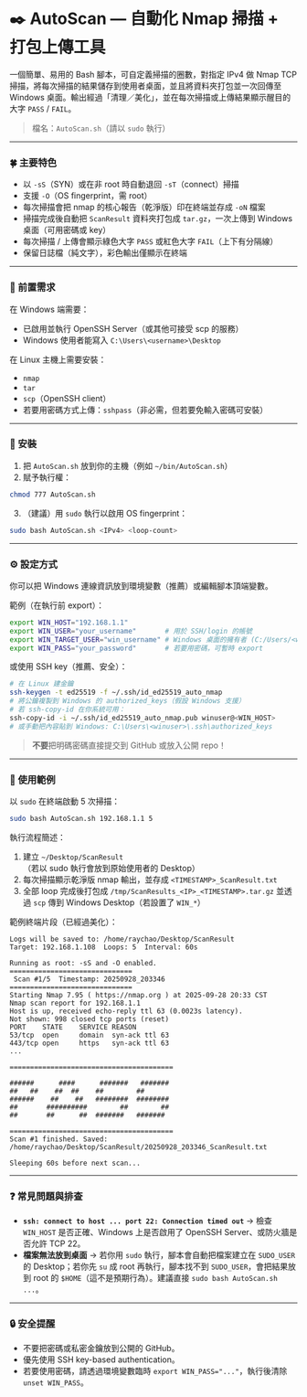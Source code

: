 # ✒️ AutoScan — 自動化 Nmap 掃描 + 打包上傳工具

一個簡單、易用的 Bash 腳本，可自定義掃描的圈數，對指定 IPv4 做 Nmap  TCP 掃描，將每次掃描的結果儲存到使用者桌面，並且將資料夾打包並一次回傳至 Windows 桌面。輸出經過「清理／美化」，並在每次掃描或上傳結果顯示醒目的大字 `PASS` / `FAIL`。

> 檔名：`AutoScan.sh`（請以 `sudo` 執行）

---

### 🍀 主要特色

* 以 `-sS`（SYN）或在非 root 時自動退回 `-sT`（connect）掃描
* 支援 `-O`（OS fingerprint，需 root）
* 每次掃描會把 nmap 的核心報告（乾淨版）印在終端並存成 `-oN` 檔案
* 掃描完成後自動把 `ScanResult` 資料夾打包成 `tar.gz`，一次上傳到 Windows 桌面（可用密碼或 key）
* 每次掃描 / 上傳會顯示綠色大字 `PASS` 或紅色大字 `FAIL`（上下有分隔線）
* 保留日誌檔（純文字），彩色輸出僅顯示在終端

---

### 🧩 前置需求

在 Windows 端需要：

* 已啟用並執行 OpenSSH Server（或其他可接受 scp 的服務）
* Windows 使用者能寫入 `C:\Users\<username>\Desktop`

在 Linux 主機上需要安裝：

* `nmap`
* `tar`
* `scp`（OpenSSH client）
* 若要用密碼方式上傳：`sshpass`（非必需，但若要免輸入密碼可安裝）

---

### 📂 安裝

1. 把 `AutoScan.sh` 放到你的主機（例如 `~/bin/AutoScan.sh`）
2. 賦予執行權：

```bash
chmod 777 AutoScan.sh
```

3. （建議）用 `sudo` 執行以啟用 OS fingerprint：

```bash
sudo bash AutoScan.sh <IPv4> <loop-count>
```

---

### ⚙️ 設定方式

你可以把 Windows 連線資訊放到環境變數（推薦）或編輯腳本頂端變數。

範例（在執行前 export）：

```bash
export WIN_HOST="192.168.1.1"
export WIN_USER="your_username"       # 用於 SSH/login 的帳號
export WIN_TARGET_USER="win_username" # Windows 桌面的擁有者 (C:/Users/<winuser>/Desktop)
export WIN_PASS="your_password"       # 若要用密碼，可暫時 export
```

或使用 SSH key（推薦、安全）：

```bash
# 在 Linux 建金鑰
ssh-keygen -t ed25519 -f ~/.ssh/id_ed25519_auto_nmap
# 將公鑰複製到 Windows 的 authorized_keys（假設 Windows 支援）
# 若 ssh-copy-id 在你系統可用：
ssh-copy-id -i ~/.ssh/id_ed25519_auto_nmap.pub winuser@<WIN_HOST>
# 或手動把內容貼到 Windows: C:\Users\<winuser>\.ssh\authorized_keys
```

> **不要**把明碼密碼直接提交到 GitHub 或放入公開 repo！

---

### 📄 使用範例

以 `sudo` 在終端啟動 5 次掃描：

```bash
sudo bash AutoScan.sh 192.168.1.1 5
```

執行流程簡述：

1. 建立 `~/Desktop/ScanResult`（若以 sudo 執行會放到原始使用者的 Desktop）
2. 每次掃描顯示乾淨版 nmap 輸出，並存成 `<TIMESTAMP>_ScanResult.txt`
3. 全部 loop 完成後打包成 `/tmp/ScanResults_<IP>_<TIMESTAMP>.tar.gz` 並透過 `scp` 傳到 Windows Desktop（若設置了 `WIN_*`）

範例終端片段（已經過美化）：

```
Logs will be saved to: /home/raychao/Desktop/ScanResult
Target: 192.168.1.108  Loops: 5  Interval: 60s

Running as root: -sS and -O enabled.
==============================
 Scan #1/5  Timestamp: 20250928_203346
==============================
Starting Nmap 7.95 ( https://nmap.org ) at 2025-09-28 20:33 CST
Nmap scan report for 192.168.1.1
Host is up, received echo-reply ttl 63 (0.0023s latency).
Not shown: 998 closed tcp ports (reset)
PORT    STATE    SERVICE REASON
53/tcp  open     domain  syn-ack ttl 63
443/tcp open     https   syn-ack ttl 63
...

========================================

######      ####      #######   #######  
##   ##    ##  ##    ##        ## 
######    ##    ##   ########  ######## 
##       ##########        ##        ## 
##       ##      ##  #######   #######  

========================================
Scan #1 finished. Saved: /home/raychao/Desktop/ScanResult/20250928_203346_ScanResult.txt

Sleeping 60s before next scan...
```

---

### ❓ 常見問題與排查

* **`ssh: connect to host ... port 22: Connection timed out`**
  → 檢查 `WIN_HOST` 是否正確、Windows 上是否啟用了 OpenSSH Server、或防火牆是否允許 TCP 22。
* **檔案無法放到桌面**
  → 若你用 `sudo` 執行，腳本會自動把檔案建立在 `SUDO_USER` 的 Desktop；若你先 `su` 成 root 再執行，腳本找不到 `SUDO_USER`，會把結果放到 root 的 `$HOME`（這不是預期行為）。建議直接 `sudo bash AutoScan.sh ...`。

---

### 🔒 安全提醒

* 不要把密碼或私密金鑰放到公開的 GitHub。
* 優先使用 SSH key-based authentication。
* 若要使用密碼，請透過環境變數臨時 `export WIN_PASS="..."`，執行後清除 `unset WIN_PASS`。
